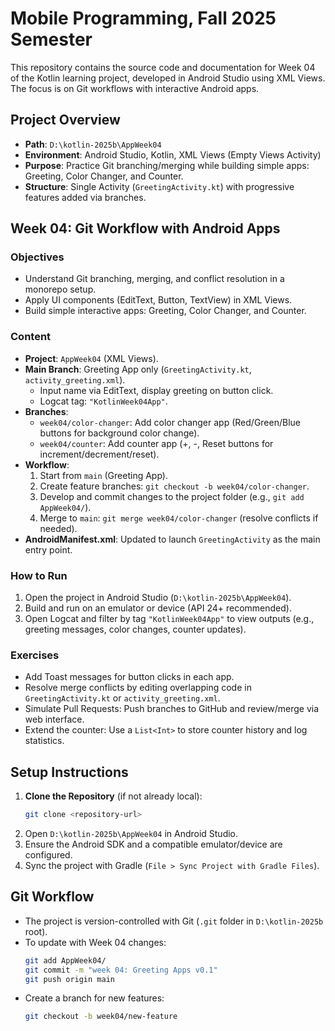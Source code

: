 # Mobile Programming, Fall 2025 Semester

This repository contains the source code and documentation for Week 04 of the Kotlin learning project, developed in Android Studio using XML Views. The focus is on Git workflows with interactive Android apps.

## Project Overview
- **Path**: `D:\kotlin-2025b\AppWeek04`
- **Environment**: Android Studio, Kotlin, XML Views (Empty Views Activity)
- **Purpose**: Practice Git branching/merging while building simple apps: Greeting, Color Changer, and Counter.
- **Structure**: Single Activity (`GreetingActivity.kt`) with progressive features added via branches.

## Week 04: Git Workflow with Android Apps
### Objectives
- Understand Git branching, merging, and conflict resolution in a monorepo setup.
- Apply UI components (EditText, Button, TextView) in XML Views.
- Build simple interactive apps: Greeting, Color Changer, and Counter.

### Content
- **Project**: `AppWeek04` (XML Views).
- **Main Branch**: Greeting App only (`GreetingActivity.kt`, `activity_greeting.xml`).
  - Input name via EditText, display greeting on button click.
  - Logcat tag: `"KotlinWeek04App"`.
- **Branches**:
  - `week04/color-changer`: Add color changer app (Red/Green/Blue buttons for background color change).
  - `week04/counter`: Add counter app (+, -, Reset buttons for increment/decrement/reset).
- **Workflow**:
  1. Start from `main` (Greeting App).
  2. Create feature branches: `git checkout -b week04/color-changer`.
  3. Develop and commit changes to the project folder (e.g., `git add AppWeek04/`).
  4. Merge to `main`: `git merge week04/color-changer` (resolve conflicts if needed).
- **AndroidManifest.xml**: Updated to launch `GreetingActivity` as the main entry point.

### How to Run
1. Open the project in Android Studio (`D:\kotlin-2025b\AppWeek04`).
2. Build and run on an emulator or device (API 24+ recommended).
3. Open Logcat and filter by tag `"KotlinWeek04App"` to view outputs (e.g., greeting messages, color changes, counter updates).

### Exercises
- Add Toast messages for button clicks in each app.
- Resolve merge conflicts by editing overlapping code in `GreetingActivity.kt` or `activity_greeting.xml`.
- Simulate Pull Requests: Push branches to GitHub and review/merge via web interface.
- Extend the counter: Use a `List<Int>` to store counter history and log statistics.

## Setup Instructions
1. **Clone the Repository** (if not already local):
   ```bash
   git clone <repository-url>
   ```
2. Open `D:\kotlin-2025b\AppWeek04` in Android Studio.
3. Ensure the Android SDK and a compatible emulator/device are configured.
4. Sync the project with Gradle (`File > Sync Project with Gradle Files`).

## Git Workflow
- The project is version-controlled with Git (`.git` folder in `D:\kotlin-2025b` root).
- To update with Week 04 changes:
  ```bash
  git add AppWeek04/
  git commit -m "week 04: Greeting Apps v0.1"
  git push origin main
  ```
- Create a branch for new features:
  ```bash
  git checkout -b week04/new-feature
  ```